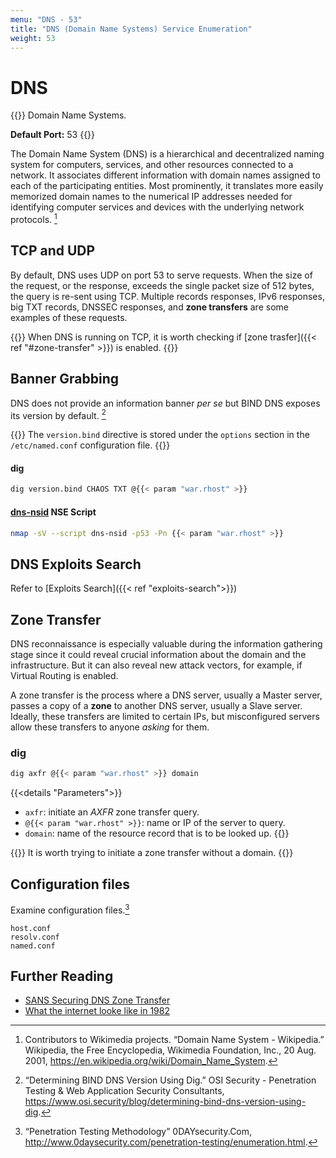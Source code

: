 ```yaml
---
menu: "DNS - 53"
title: "DNS (Domain Name Systems) Service Enumeration"
weight: 53
---
```

# DNS

{{<hint info>}}
Domain Name Systems.

**Default Port:** 53
{{</hint>}}

The Domain Name System (DNS) is a hierarchical and decentralized naming system for computers, services, and other resources connected to a network.
It associates different information with domain names assigned to each of the participating entities. Most prominently, it translates more easily memorized domain names to the numerical IP addresses needed for identifying computer services and devices with the underlying network protocols.  [^wiki-dns]

## TCP and UDP

By default, DNS uses UDP on port 53 to serve requests. When the size of the request, or the response, exceeds the single packet size of 512 bytes, the query is re-sent using TCP. Multiple records responses, IPv6 responses, big TXT records, DNSSEC responses, and **zone transfers** are some examples of these requests.

{{<note>}}
When DNS is running on TCP, it is worth checking if [zone trasfer]({{< ref "#zone-transfer" >}}) is enabled.
{{</note>}}

## Banner Grabbing

DNS does not provide an information banner _per se_ but BIND DNS exposes its version by default. [^dns-banner-grabbing]

{{<note>}}
The `version.bind` directive is stored under the `options` section in the `/etc/named.conf` configuration file.
{{</note>}}

#### dig

```sh
dig version.bind CHAOS TXT @{{< param "war.rhost" >}}
```

#### [dns-nsid](https://nmap.org/nsedoc/scripts/dns-nsid.html) NSE Script

```sh
nmap -sV --script dns-nsid -p53 -Pn {{< param "war.rhost" >}}
```

## DNS Exploits Search

Refer to [Exploits Search]({{< ref "exploits-search">}})

## Zone Transfer

DNS reconnaissance is especially valuable during the information gathering stage since it could reveal crucial information about the domain and the infrastructure. But it can also reveal new attack vectors, for example, if Virtual Routing is enabled.

A zone transfer is the process where a DNS server, usually a Master server, passes a copy of a **zone** to another DNS server, usually a Slave server. Ideally, these transfers are limited to certain IPs, but misconfigured servers allow these transfers to anyone _asking_ for them.

### dig
```sh
dig axfr @{{< param "war.rhost" >}} domain
```
{{<details "Parameters">}}
- `axfr`: initiate an *AXFR* zone transfer query.
- `@{{< param "war.rhost" >}}`: name or IP of the server to query.
- `domain`: name of the resource record that is to be looked up.
{{</details>}}

{{<note>}}
It is worth trying to initiate a zone transfer without a domain.
{{</note>}}

## Configuration files

Examine configuration files.[^0daysec-enum]

```
host.conf
resolv.conf
named.conf
```

## Further Reading

- [SANS Securing DNS Zone Transfer](https://www.sans.org/reading-room/whitepapers/dns/securing-dns-zone-transfer-868)
- [What the internet looke like in 1982](https://blog.ted.com/what-the-internet-looked-like-in-1982-a-closer-look-at-danny-hillis-vintage-directory-of-users/)

[^wiki-dns]: Contributors to Wikimedia projects. “Domain Name System - Wikipedia.” Wikipedia, the Free Encyclopedia, Wikimedia Foundation, Inc., 20 Aug. 2001, https://en.wikipedia.org/wiki/Domain_Name_System.
[^0daysec-enum]: “Penetration Testing Methodology” 0DAYsecurity.Com, http://www.0daysecurity.com/penetration-testing/enumeration.html.
[^dns-banner-grabbing]: “Determining BIND DNS Version Using Dig.” OSI Security - Penetration Testing & Web Application Security Consultants, https://www.osi.security/blog/determining-bind-dns-version-using-dig.
